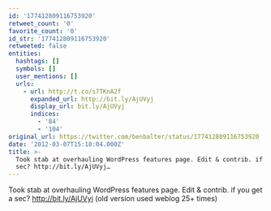 ```yaml
---
id: '177412809116753920'
retweet_count: '0'
favorite_count: '0'
id_str: '177412809116753920'
retweeted: false
entities:
  hashtags: []
  symbols: []
  user_mentions: []
  urls:
    - url: http://t.co/s7TKnA2f
      expanded_url: http://bit.ly/AjUVyj
      display_url: bit.ly/AjUVyj
      indices:
        - '84'
        - '104'
original_url: https://twitter.com/benbalter/status/177412809116753920
date: '2012-03-07T15:18:04.000Z'
title: >-
  Took stab at overhauling WordPress features page. Edit & contrib. if you get a
  sec? http://bit.ly/AjUVyj…
---
```


Took stab at overhauling WordPress features page. Edit & contrib. if you get a sec? http://bit.ly/AjUVyj (old version used weblog 25+ times)